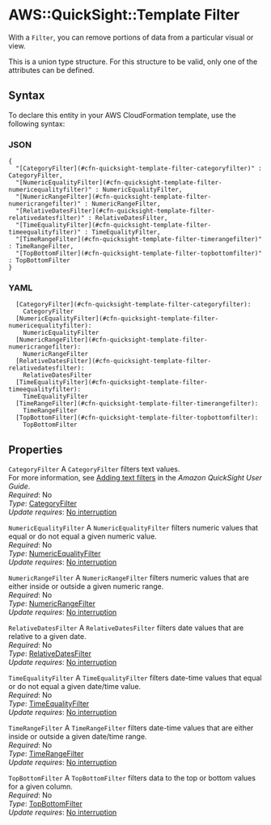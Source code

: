 # AWS::QuickSight::Template Filter<a name="aws-properties-quicksight-template-filter"></a>

With a `Filter`, you can remove portions of data from a particular visual or view\.

This is a union type structure\. For this structure to be valid, only one of the attributes can be defined\.

## Syntax<a name="aws-properties-quicksight-template-filter-syntax"></a>

To declare this entity in your AWS CloudFormation template, use the following syntax:

### JSON<a name="aws-properties-quicksight-template-filter-syntax.json"></a>

```
{
  "[CategoryFilter](#cfn-quicksight-template-filter-categoryfilter)" : CategoryFilter,
  "[NumericEqualityFilter](#cfn-quicksight-template-filter-numericequalityfilter)" : NumericEqualityFilter,
  "[NumericRangeFilter](#cfn-quicksight-template-filter-numericrangefilter)" : NumericRangeFilter,
  "[RelativeDatesFilter](#cfn-quicksight-template-filter-relativedatesfilter)" : RelativeDatesFilter,
  "[TimeEqualityFilter](#cfn-quicksight-template-filter-timeequalityfilter)" : TimeEqualityFilter,
  "[TimeRangeFilter](#cfn-quicksight-template-filter-timerangefilter)" : TimeRangeFilter,
  "[TopBottomFilter](#cfn-quicksight-template-filter-topbottomfilter)" : TopBottomFilter
}
```

### YAML<a name="aws-properties-quicksight-template-filter-syntax.yaml"></a>

```
  [CategoryFilter](#cfn-quicksight-template-filter-categoryfilter):
    CategoryFilter
  [NumericEqualityFilter](#cfn-quicksight-template-filter-numericequalityfilter):
    NumericEqualityFilter
  [NumericRangeFilter](#cfn-quicksight-template-filter-numericrangefilter):
    NumericRangeFilter
  [RelativeDatesFilter](#cfn-quicksight-template-filter-relativedatesfilter):
    RelativeDatesFilter
  [TimeEqualityFilter](#cfn-quicksight-template-filter-timeequalityfilter):
    TimeEqualityFilter
  [TimeRangeFilter](#cfn-quicksight-template-filter-timerangefilter):
    TimeRangeFilter
  [TopBottomFilter](#cfn-quicksight-template-filter-topbottomfilter):
    TopBottomFilter
```

## Properties<a name="aws-properties-quicksight-template-filter-properties"></a>

`CategoryFilter` <a name="cfn-quicksight-template-filter-categoryfilter"></a>
A `CategoryFilter` filters text values\.  
For more information, see [Adding text filters](https://docs.aws.amazon.com/quicksight/latest/user/add-a-text-filter-data-prep.html) in the _Amazon QuickSight User Guide_\.  
_Required_: No  
_Type_: [CategoryFilter](aws-properties-quicksight-template-categoryfilter.md)  
_Update requires_: [No interruption](https://docs.aws.amazon.com/AWSCloudFormation/latest/UserGuide/using-cfn-updating-stacks-update-behaviors.html#update-no-interrupt)

`NumericEqualityFilter` <a name="cfn-quicksight-template-filter-numericequalityfilter"></a>
A `NumericEqualityFilter` filters numeric values that equal or do not equal a given numeric value\.  
_Required_: No  
_Type_: [NumericEqualityFilter](aws-properties-quicksight-template-numericequalityfilter.md)  
_Update requires_: [No interruption](https://docs.aws.amazon.com/AWSCloudFormation/latest/UserGuide/using-cfn-updating-stacks-update-behaviors.html#update-no-interrupt)

`NumericRangeFilter` <a name="cfn-quicksight-template-filter-numericrangefilter"></a>
A `NumericRangeFilter` filters numeric values that are either inside or outside a given numeric range\.  
_Required_: No  
_Type_: [NumericRangeFilter](aws-properties-quicksight-template-numericrangefilter.md)  
_Update requires_: [No interruption](https://docs.aws.amazon.com/AWSCloudFormation/latest/UserGuide/using-cfn-updating-stacks-update-behaviors.html#update-no-interrupt)

`RelativeDatesFilter` <a name="cfn-quicksight-template-filter-relativedatesfilter"></a>
A `RelativeDatesFilter` filters date values that are relative to a given date\.  
_Required_: No  
_Type_: [RelativeDatesFilter](aws-properties-quicksight-template-relativedatesfilter.md)  
_Update requires_: [No interruption](https://docs.aws.amazon.com/AWSCloudFormation/latest/UserGuide/using-cfn-updating-stacks-update-behaviors.html#update-no-interrupt)

`TimeEqualityFilter` <a name="cfn-quicksight-template-filter-timeequalityfilter"></a>
A `TimeEqualityFilter` filters date\-time values that equal or do not equal a given date/time value\.  
_Required_: No  
_Type_: [TimeEqualityFilter](aws-properties-quicksight-template-timeequalityfilter.md)  
_Update requires_: [No interruption](https://docs.aws.amazon.com/AWSCloudFormation/latest/UserGuide/using-cfn-updating-stacks-update-behaviors.html#update-no-interrupt)

`TimeRangeFilter` <a name="cfn-quicksight-template-filter-timerangefilter"></a>
A `TimeRangeFilter` filters date\-time values that are either inside or outside a given date/time range\.  
_Required_: No  
_Type_: [TimeRangeFilter](aws-properties-quicksight-template-timerangefilter.md)  
_Update requires_: [No interruption](https://docs.aws.amazon.com/AWSCloudFormation/latest/UserGuide/using-cfn-updating-stacks-update-behaviors.html#update-no-interrupt)

`TopBottomFilter` <a name="cfn-quicksight-template-filter-topbottomfilter"></a>
A `TopBottomFilter` filters data to the top or bottom values for a given column\.  
_Required_: No  
_Type_: [TopBottomFilter](aws-properties-quicksight-template-topbottomfilter.md)  
_Update requires_: [No interruption](https://docs.aws.amazon.com/AWSCloudFormation/latest/UserGuide/using-cfn-updating-stacks-update-behaviors.html#update-no-interrupt)
